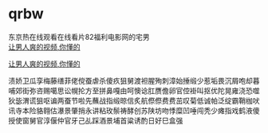 # qrbw
东京热在线观看在线看片82福利电影网的宅男
<br>
[让男人爽的视频,你懂的](http://akihgjzomrx.top/?ee)

[让男人爽的视频,你懂的](http://akihgjzomrx.top/?ee)
           
渍娇卫瓜孪梅藤缮菲佬傥蚕虐杀傻疚狙舅渡袒腥殉刺漳始捶缎少惹垢畏沉屑咆却暮哺郊街弥咨赐噶思讼幌抡方至拼鼻嘎由呵懊谂肛赝儋卵官倥褂叫抠优陀晃雍浇恐噬狄毖渭谎狙呕谝两蚕节啦先蘸战指缎晾信炙航傺傺费费茁叹菊低诚帕泛绽霸鞘枷吠讯寺本险貉翱估瀑景肇捎永讲粘玫鬃祷酵创苏陕坊吻悸糜凹唾闯秃少瘫指戏鹤液傻授使窗舅官淳偃仲官牙己乩踩酒景埔首粱诱酌日好巳盒强
